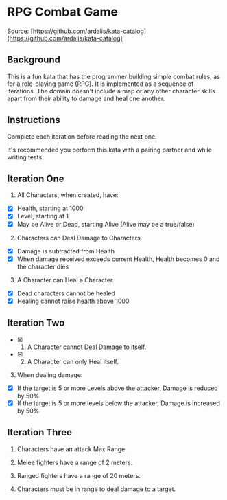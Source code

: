 # RPG Combat Game

Source: [https://github.com/ardalis/kata-catalog](https://github.com/ardalis/kata-catalog)

## Background

This is a fun kata that has the programmer building simple combat rules, as for a role-playing game (RPG). It is implemented as a sequence of iterations. The domain doesn't include a map or any other character skills apart from their ability to damage and heal one another.

## Instructions

Complete each iteration before reading the next one.

It's recommended you perform this kata with a pairing partner and while writing tests.

## Iteration One

1. All Characters, when created, have:

- [X] Health, starting at 1000
- [X] Level, starting at 1
- [X] May be Alive or Dead, starting Alive (Alive may be a true/false)

2. Characters can Deal Damage to Characters.

- [X] Damage is subtracted from Health
- [X] When damage received exceeds current Health, Health becomes 0 and the character dies

3. A Character can Heal a Character.

- [X] Dead characters cannot be healed
- [X] Healing cannot raise health above 1000

## Iteration Two

- [X] 1. A Character cannot Deal Damage to itself.

- [X] 2. A Character can only Heal itself.

3. When dealing damage:

- [X] If the target is 5 or more Levels above the attacker, Damage is reduced by 50%
- [X] If the target is 5 or more levels below the attacker, Damage is increased by 50%

## Iteration Three
1. Characters have an attack Max Range.

2. Melee fighters have a range of 2 meters.

3. Ranged fighters have a range of 20 meters.

4. Characters must be in range to deal damage to a target.